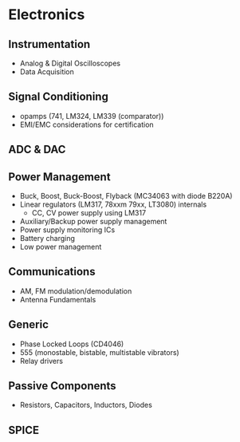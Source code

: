 # Electronics

## Instrumentation

- Analog & Digital Oscilloscopes
- Data Acquisition

## Signal Conditioning

- opamps (741, LM324, LM339 (comparator))
- EMI/EMC considerations for certification

## ADC & DAC

## Power Management

- Buck, Boost, Buck-Boost, Flyback (MC34063 with diode B220A)
- Linear regulators (LM317, 78xxm 79xx, LT3080) internals
    + CC, CV power supply using LM317
- Auxiliary/Backup power supply management
- Power supply monitoring ICs
- Battery charging
- Low power management

## Communications

- AM, FM modulation/demodulation
- Antenna Fundamentals

## Generic

- Phase Locked Loops (CD4046)
- 555 (monostable, bistable, multistable vibrators)
- Relay drivers

## Passive Components

- Resistors, Capacitors, Inductors, Diodes

## SPICE
